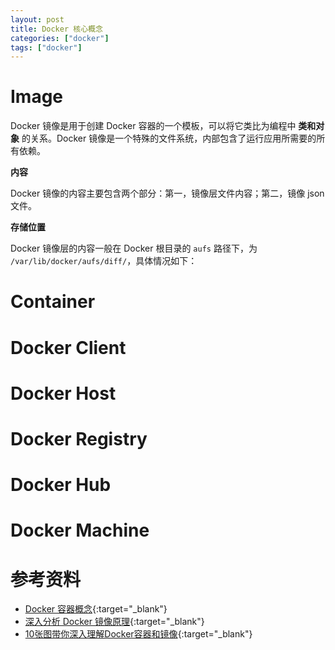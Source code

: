 ```yaml
---
layout: post
title: Docker 核心概念
categories: ["docker"]
tags: ["docker"]
---
```


# Image

Docker 镜像是用于创建 Docker 容器的一个模板，可以将它类比为编程中 **类和对象** 的关系。Docker 镜像是一个特殊的文件系统，内部包含了运行应用所需要的所有依赖。

**内容**

Docker 镜像的内容主要包含两个部分：第一，镜像层文件内容；第二，镜像 json 文件。

**存储位置**

Docker 镜像层的内容一般在 Docker 根目录的 `aufs` 路径下，为 `/var/lib/docker/aufs/diff/`，具体情况如下：



# Container
# Docker Client
# Docker Host
# Docker Registry
# Docker Hub
# Docker Machine

# 参考资料

- [Docker 容器概念](http://jm.taobao.org/2016/05/12/introduction-to-docker/){:target="_blank"}
- [深入分析 Docker 镜像原理](http://blog.daocloud.io/principle-of-docker-image/){:target="_blank"}
- [10张图带你深入理解Docker容器和镜像](http://dockone.io/article/783){:target="_blank"}